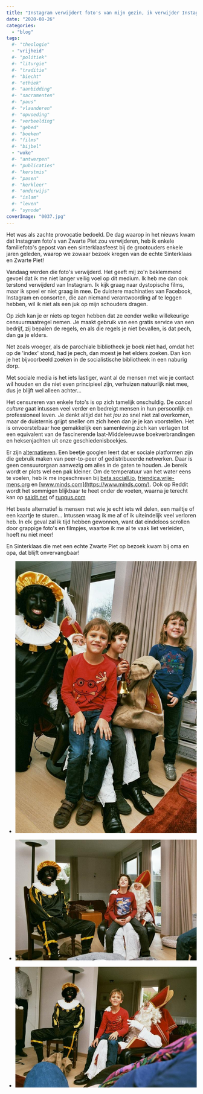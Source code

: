 ```yaml
---
title: "Instagram verwijdert foto's van mijn gezin, ik verwijder Instagram!"
date: "2020-08-26"
categories: 
  - "blog"
tags:
  #- "theologie"
  - "vrijheid"
  #- "politiek"
  #- "liturgie"
  #- "traditie"
  #- "biecht"
  #- "ethiek"
  #- "aanbidding"
  #- "sacramenten"
  #- "paus"
  #- "vlaanderen"
  #- "opvoeding"
  #- "verbeelding"
  #- "gebed"
  #- "boeken"
  #- "films"
  #- "bijbel"
  - "woke"
  #- "antwerpen"
  #- "publicaties"
  #- "kerstmis"
  #- "pasen"
  #- "kerkleer"
  #- "onderwijs"
  #- "islam"
  #- "leven"
  #- "synode"
coverImage: "0037.jpg"
---
```


Het was als zachte provocatie bedoeld. De dag waarop in het nieuws kwam dat Instagram foto's van Zwarte Piet zou verwijderen, heb ik enkele familiefoto's gepost van een sinterklaasfeest bij de grootouders enkele jaren geleden, waarop we zowaar bezoek kregen van de echte Sinterklaas en Zwarte Piet! 

Vandaag werden die foto's verwijderd. Het geeft mij zo'n beklemmend gevoel dat ik me niet langer veilig voel op dit medium. Ik heb me dan ook terstond verwijderd van Instagram. Ik kijk graag naar dystopische films, maar ik speel er niet graag in mee. De duistere machinaties van Facebook, Instagram en consorten, die aan niemand verantwoording af te leggen hebben, wil ik niet als een juk op mijn schouders dragen.

Op zich kan je er niets op tegen hebben dat ze eender welke willekeurige censuurmaatregel nemen. Je maakt gebruik van een gratis service van een bedrijf, zij bepalen de regels, en als die regels je niet bevallen, is dat pech, dan ga je elders. 

Net zoals vroeger, als de parochiale bibliotheek je boek niet had, omdat het op de 'index' stond, had je pech, dan moest je het elders zoeken. Dan kon je het bijvoorbeeld zoeken in de socialistische bibliotheek in een naburig dorp. 

Met sociale media is het iets lastiger, want al de mensen met wie je contact wil houden en die niet even principieel zijn, verhuizen natuurlijk niet mee, dus je blijft wel alleen achter...

Het censureren van enkele foto's is op zich tamelijk onschuldig. De _cancel culture_ gaat intussen veel verder en bedreigt mensen in hun persoonlijk en professioneel leven. Je denkt altijd dat het _jou_ zo snel niet zal overkomen, maar de duisternis grijpt sneller om zich heen dan je je kan voorstellen. Het is onvoorstelbaar hoe gemakkelijk een samenleving zich kan verlagen tot een equivalent van de fascinerende laat-Middeleeuwse boekverbrandingen en heksenjachten uit onze geschiedenisboekjes. 

Er zijn [alternatieven](https://greycoder.com/a-list-of-alternative-social-networks-similar-to-reddit-twitter-instagram-and-facebook/). Een beetje googlen leert dat er sociale platformen zijn die gebruik maken van peer-to-peer of gedistribueerde netwerken. Daar is geen censuurorgaan aanwezig om alles in de gaten te houden. Je bereik wordt er plots wel een pak kleiner. Om de temperatuur van het water eens te voelen, heb ik me ingeschreven bij [beta.sociall.io](https://beta.sociall.io/), [friendica.vrije-mens.org](https://friendica.vrije-mens.org/) en [www.minds.com](https://www.minds.com/). Ook op Reddit wordt het sommigen blijkbaar te heet onder de voeten, waarna je terecht kan op [saidit.net](https://saidit.net/) of [ruqqus.com](https://ruqqus.com/)

Het beste alternatief is mensen met wie je echt iets wil delen, een mailtje of een kaartje te sturen… Intussen vraag ik me af of ik uiteindelijk veel verloren heb. In elk geval zal ik tijd hebben gewonnen, want dat eindeloos scrollen door grappige foto's en filmpjes, waartoe ik me al te vaak liet verleiden, hoeft nu niet meer!

En Sinterklaas die met een echte Zwarte Piet op bezoek kwam bij oma en opa, dat blijft onvervangbaar!

- [![](images/0038-700x1050.jpg)](images/0038.jpg)
    
- [![](images/0037-700x467.jpg)](images/0037.jpg)
    
- [![](images/0033-700x467.jpg)](images/0033.jpg)
